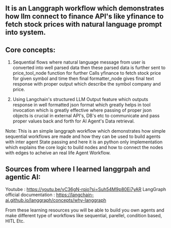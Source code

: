 ## It is an Langgraph workflow which demonstrates how llm connect to finance API's like yfinance to fetch stock prices with natural language prompt into system.

## Core concepts:

1) Sequential flows where natural language message from user is converted into well parsed data then these parsed data is further sent to price_tool_node function for
further Calls yfinance to fetch stock price for given symbol and time then final formatter_node gives final text response with proper output which describe the symbol
company and price.

2) Using Langchain's structured LLM Output feature which outputs response in well formatted json format which greatly helps in tool invocation which is greatly effective
where passing of proper json objects is crucial in external API's, DB's etc to communicate and pass proper values back and forth for AI Agent's Data retrieval.

Note: This is an simple langgraph workflow which demonstrates how simple sequential workflows are made and how they can be used to build agents with inter agent State
passing and here it is an python only implementation which explains the core logic to build nodes and how to connect the nodes with edges to acheive an real life Agent
Workflow.

## Sources from where I learned langgrpah and agentic AI:

Youtube : https://youtu.be/yC36gN-rqjo?si=Suh54M9p80Ei7yAR
LangGraph official documentation : https://langchain-ai.github.io/langgraph/concepts/why-langgraph

From these learning resources you will be able to build you own agents and make different type of workflows like sequential, parellel, condition based, HITL Etc.
